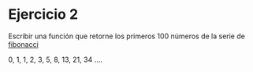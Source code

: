 # Ejercicio 2

Escribir una función que retorne los primeros 100 números de la serie de [fibonacci](https://es.wikipedia.org/wiki/Sucesi%C3%B3n_de_Fibonacci)

0, 1, 1, 2, 3, 5, 8, 13, 21, 34 ….
